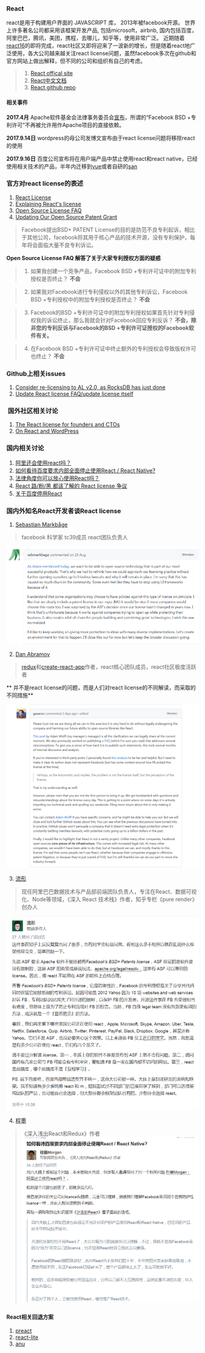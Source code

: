 ### React
react是用于构建用户界面的 JAVASCRIPT 库， 2013年被facebook开源。
世界上许多著名公司都采用该框架开发产品, 包括microsoft，airbnb, 国内包括百度，阿里巴巴，腾讯，美团，携程，去哪儿，知乎等，使用非常广泛。
近期随着[react16](https://github.com/facebook/react/issues/10294#issuecomment-330087866)的即将完成，react社区又即将迎来了一波新的增长，但是随着react地广泛使用，各大公司越来越关注react license问题，虽然facebook多次在github和官方网站上做出解释，但不同的公司和组织有自己的考虑。

> 1. [React offical site](http://facebook.github.io/react)
> 2. [React中文文档](https://doc.react-china.org/)
> 3. [React github repo](http://www.github.com/facebook/react)

#### 相关事件

**2017.4月** Apache软件基金会法律事务委员会[宣布](https://issues.apache.org/jira/browse/LEGAL-303)，所谓的“Facebook BSD +专利许可”不再被允许用作Apache项目的直接依赖。

**2017.9.14日** wordpress的母公司发博文宣布由于react license问题将移除react的使用

**2017.9.16日** 百度公司宣布将在用户端产品中禁止使用react和react native，已经使用相关技术的产品，半年内迁移到[vue](http://www.vuejs.org)或者自研的[san](https://github.com/ecomfe/san)

### 官方对react license的表述
1. [React License](https://github.com/facebook/react/blob/master/LICENSE)
2. [Explaining React's license](https://code.facebook.com/posts/112130496157735/explaining-react-s-license/)
3. [Open Source License FAQ](https://code.facebook.com/pages/850928938376556)
4. [Updating Our Open Source Patent Grant](https://code.facebook.com/posts/1639473982937255/updating-our-open-source-patent-grant/)
> Facebook提出BSD+ PATENT License的目的是防范不良专利起诉，相比于其他公司，facebook将其用于核心产品的技术开源，没有专利保护，每年将会面临大量不良专利诉讼。

**Open Source License FAQ 解答了关于大家专利授权方面的疑惑**
> 1. 如果我创建一个竞争产品，Facebook BSD +专利许可证中的附加专利授权是否终止？
> **不会**

> 2. 如果我对Facebook进行专利侵权以外的其他专利诉讼，Facebook BSD +专利授权中的附加专利授权是否终止？
> **不会**

> 3. Facebook的BSD +专利许可证中的附加专利授权如果首先针对专利侵权我的诉讼终止，那么我就会针对Facebook回应专利反诉？
> **不会，除非您的专利反诉与Facebook的BSD +专利许可证授权的Facebook软件有关。**

> 4. 在Facebook BSD +专利许可证中终止额外的专利授权会导致版权许可也终止？
> **不会**

### Github上相关issues

1. [Consider re-licensing to AL v2.0, as RocksDB has just done](https://github.com/facebook/react/issues/10191)
2. [Update React license FAQ/update license itself ](https://github.com/facebook/react/issues/10719)

###  国外社区相关讨论
1. [The React license for founders and CTOs](https://medium.com/@ji/the-react-license-for-founders-and-ctos-b38d2538f3e5)
2. [On React and WordPress](https://ma.tt/2017/09/on-react-and-wordpress/)

### 国内相关讨论

1. [阿里还会使用react吗？](https://www.zhihu.com/question/65446071/answer/231113168)
2. [如何看待百度要求内部全面停止使用React / React Native?](https://www.zhihu.com/question/65437198/answer/231116042)
3. [法律角度你可以放心使用React吗？](https://zhuanlan.zhihu.com/p/27990414)
4. [React 路/粉/黑 都该了解的 React license 争议](https://juejin.im/entry/59a55d27f265da248808ae39)
5. [关于百度停用React](https://zhuanlan.zhihu.com/p/29420396?group_id=892880397443166208)


### 国内外知名React开发者谈React license

1. [Sebastian Markbåge](https://github.com/sebmarkbage)
> facebook 科学家 tc39成员 react团队负责人

![](./sebmarkbage.png)

2. [Dan Abramov](https://github.com/gaearon)
> [redux](http://www.reduxjs.org)和[create-react-app](https://github.com/facebookincubator/create-react-app)作者，react核心团队成员，react社区极度活跃者

** 并不是react license的问题，而是人们对react license的不同解读，而采取的不同措施**

![](./gaearon.png)

3. [流形](https://www.zhihu.com/people/arcthur)
> 现任阿里巴巴数据技术与产品部前端团队负责人，专注在React、数据可视化、Node等领域，《深入 React 技术栈》作者，知乎专栏《pure render》创办人

![](./reactbook.png)

4. [程墨](https://www.zhihu.com/people/morgancheng)
> 《深入浅出React和Redux》作者
![](./reactbook2.png)

#### React相关回退方案

1. [preact](https://github.com/developit/preact)
2. [react-lite](https://github.com/Lucifier129/react-lite)
3. [anu](https://github.com/RubyLouvre/anu)
